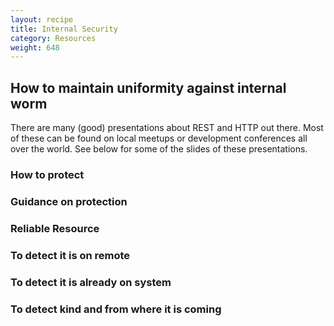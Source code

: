 ```yaml
---
layout: recipe
title: Internal Security
category: Resources
weight: 648
---
```


## How to maintain uniformity against internal worm
There are many (good) presentations about REST and HTTP out there. Most of these can be found on local 
meetups or development conferences all over the world. See below for some of the slides of these presentations.

### How to protect

### Guidance on protection

### Reliable Resource

### To detect it is on remote

### To detect it is already on system

### To detect kind and from where it is coming
